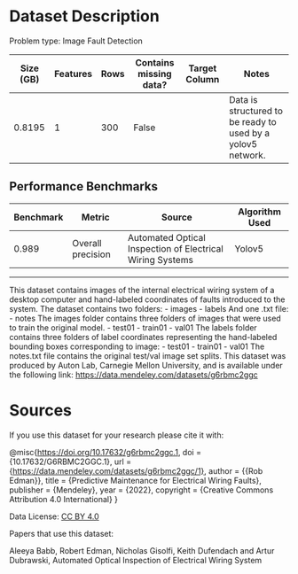 # Dataset Description

Problem type: Image Fault Detection

| Size (GB) | Features | Rows | Contains missing data? | Target Column | Notes                                                       |
| --------- | -------- | ---- | ---------------------- | ------------- | ----------------------------------------------------------- |
| 0.8195    | 1        | 300  | False                  |               | Data is structured to be ready to used by a yolov5 network. |

## Performance Benchmarks

| Benchmark | Metric            | Source                                                    | Algorithm Used |
| --------- | ----------------- | --------------------------------------------------------- | -------------- |
| 0.989     | Overall precision | Automated Optical Inspection of Electrical Wiring Systems | Yolov5         |

---

This dataset contains images of the internal electrical wiring system of a desktop computer and hand-labeled coordinates of faults introduced to the system. The dataset contains two folders: - images - labels And one .txt file: - notes The images folder contains three folders of images that were used to train the original model. - test01 - train01 - val01 The labels folder contains three folders of label coordinates representing the hand-labeled bounding boxes corresponding to image: - test01 - train01 - val01 The notes.txt file contains the original test/val image set splits. This dataset was produced by Auton Lab, Carnegie Mellon University, and is available under the following link: https://data.mendeley.com/datasets/g6rbmc2ggc

# Sources

If you use this dataset for your research please cite it with:

@misc{https://doi.org/10.17632/g6rbmc2ggc.1, doi = {10.17632/G6RBMC2GGC.1}, url = {https://data.mendeley.com/datasets/g6rbmc2ggc/1}, author = {{Rob Edman}}, title = {Predictive Maintenance for Electrical Wiring Faults}, publisher = {Mendeley}, year = {2022}, copyright = {Creative Commons Attribution 4.0 International} }

Data License: [CC BY 4.0](https://creativecommons.org/licenses/by/4.0/)

Papers that use this dataset:

Aleeya Babb, Robert Edman, Nicholas Gisolfi, Keith Dufendach and Artur Dubrawski, Automated Optical Inspection of Electrical Wiring System